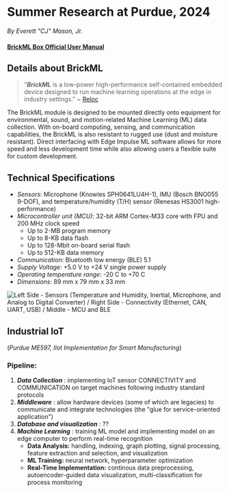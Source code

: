 # Summer Research at Purdue, 2024
*By Everett "CJ" Mason, Jr.*

#### [BrickML Box Official User Manual](https://www.reloc.it/download/products/RD-BML/R22P04P1XDT00_BrickML-Box_UserManual_r11.pdf)

## Details about BrickML

> "***BrickML*** is a low-power high-performance self-contained embedded device designed to run machine learning operations at the edge in industry settings." ~ [Reloc](https://www.reloc.it/download/products/RD-BML/R22P04P1XDT00_BrickML-Box_UserManual_r11.pdf)

The BrickML module is designed to be mounted directly onto equipment for environmental, sound, and motion-related Machine Learning (ML) data collection. With on-board computing, sensing, and communication capabilities, the BrickML is also resistant to rugged use (dust and moisture resistant). Direct interfacing with Edge Impulse ML software allows for more speed and less development time while also allowing users a flexible suite for custom development. 


## Technical Specifications
+ *Sensors*: Microphone (Knowles SPH0641LU4H-1), IMU (Bosch BNO055 9-DOF), and temperature/humidity (T/H) sensor (Renesas HS3001 high-performance)
+ *Microcontroller unit (MCU)*: 32-bit ARM Cortex-M33 core with FPU and 200 MHz clock speed
  + Up to 2-MB program memory
  + Up to 8-KB data flash
  + Up to 128-Mbit on-board serial flash
  + Up to 512-KB data memory
+ *Communication*: Bluetooth low energy (BLE) 5.1
+ *Supply Voltage*: +5.0 V to +24 V single power supply
+ *Operating temperature range*: -20 C to +70 C
+ *Dimensions*: 89 mm x 79 mm x 33 mm

![Left Side - Sensors (Temperature and Humidity, Inertial, Microphone, and Analog to Digital Converter) / Right Side - Connectivity (Ethernet, CAN, UART, USB) / Middle - MCU and BLE](https://github.com/cjmason375/AI-in-Manufacturing-TU/assets/107148984/9e85f5ea-b1f2-4ef5-aaf2-a82c6c48329d)


## Industrial IoT
(*Purdue ME597, IIot Implementation for Smart Manufacturing*)

### Pipeline:
1. ***Data Collection*** : implementing IoT sensor CONNECTIVITY and COMMUNICATION on target machines following industry standard protocols
2. ***Middleware*** : allow hardware devices (some of which are legacies) to communicate and integrate technologies (the "glue for service-oriented application") 
3. ***Database and visualization*** : ??
4. ***Machine Learning*** : training ML model and implementing model on an edge computer to perform real-time recognition
    + **Data Analysis:** handling, indexing, graph plotting, signal processing, feature extraction and selection, and visualization 
    + **ML Training:** neural network, hyperparameter optimization
    + **Real-Time Implementation:** continous data preprocessing, autoencoder-guided data visualization, multi-classification for process monitoring
  

